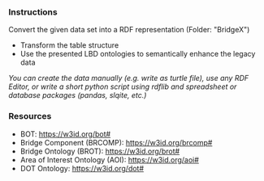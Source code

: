 ### Instructions
Convert the given data set into a RDF representation (Folder: "BridgeX")
- Transform the table structure
- Use the presented LBD ontologies to semantically enhance the legacy data

*You can create the data manually (e.g. write as turtle file), use any RDF Editor, or write a short python script using rdflib and spreadsheet  or database packages (pandas, slqite, etc.)*

### Resources
- BOT: https://w3id.org/bot#
- Bridge Component (BRCOMP): https://w3id.org/brcomp#
- Bridge Ontology (BROT): https://w3id.org/brot#
- Area of Interest Ontology (AOI): https://w3id.org/aoi#
- DOT Ontology: https://w3id.org/dot#
